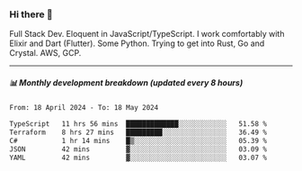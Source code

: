 ### Hi there 👋

Full Stack Dev. Eloquent in JavaScript/TypeScript. I work comfortably with Elixir and Dart (Flutter). Some Python. Trying to get into Rust, Go and Crystal. AWS, GCP.

***

##### 📊 Monthly development breakdown (updated every 8 hours)

<!--START_SECTION:waka-->

```txt
From: 18 April 2024 - To: 18 May 2024

TypeScript   11 hrs 56 mins  █████████████░░░░░░░░░░░░   51.58 %
Terraform    8 hrs 27 mins   █████████░░░░░░░░░░░░░░░░   36.49 %
C#           1 hr 14 mins    █▒░░░░░░░░░░░░░░░░░░░░░░░   05.39 %
JSON         42 mins         ▓░░░░░░░░░░░░░░░░░░░░░░░░   03.09 %
YAML         42 mins         ▓░░░░░░░░░░░░░░░░░░░░░░░░   03.07 %
```

<!--END_SECTION:waka-->
